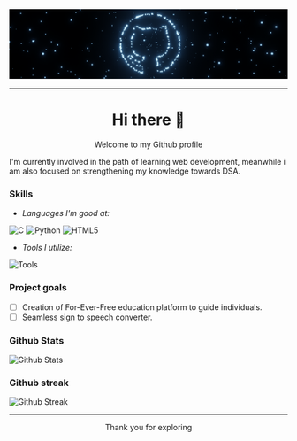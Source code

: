 <img src="logo1.png" alt="Github logo using Blender">

---
<h1 align=center>Hi there 👋</h1>

<p align=center>Welcome to my Github profile</p>

<!--
Here are some ideas to get you started:
- 🔭 I’m currently working on ...
- 🌱 I’m currently learning ...
- 👯 I’m looking to collaborate on ...
- 🤔 I’m looking for help with ...
- 💬 Ask me about ...
- 📫 How to reach me: ...
- 😄 Pronouns: ...
- ⚡ Fun fact: ...
-->

I'm currently involved in the path of learning web development, meanwhile i am also focused on strengthening my knowledge towards DSA.

### Skills
- *Languages I'm good at:* <div>
<img src="https://img.shields.io/badge/c-%2300599C.svg?style=plastic&logo=c&logoColor=white" alt="C">
<img src="https://img.shields.io/badge/Python-%233776AB.svg?style=plastic&logo=python&logoColor=white" alt="Python">
<img src="https://img.shields.io/badge/html5-%23E34F26.svg?style=plastic&logo=html5&logoColor=white" alt="HTML5">
</div>

- *Tools I utilize:*

![Tools](https://skillicons.dev/icons?i=git,vscode,blender&theme=light)

### Project goals
- [ ] Creation of For-Ever-Free education platform to guide individuals.
- [ ] Seamless sign to speech converter.

### Github Stats

![Github Stats](https://github-readme-stats.vercel.app/api?username=karthi1048&theme=gotham&hide_border=false&include_all_commits=false&count_private=false&border_radius=10%&show_icons=true&card_width=495px&rank_icon=github)

### Github streak

![Github Streak](https://github-readme-streak-stats.herokuapp.com/?user=karthi1048&theme=gotham&hide_border=false&border_radius=2%)

---
<p align=center>Thank you for exploring</p>
